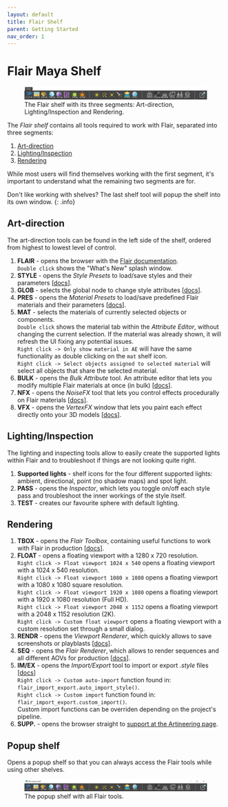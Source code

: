 ```yaml
---
layout: default
title: Flair Shelf
parent: Getting Started
nav_order: 1
---
```


# Flair Maya Shelf

<figure class="">
	<img src="/media/ui/flair-shelf.png" alt="Flair shelf">
	<figcaption>The Flair shelf with its three segments: Art-direction, Lighting/Inspection and Rendering.</figcaption>
</figure>

The _Flair shelf_ contains all tools required to work with Flair, separated into three segments:
1. [Art-direction](#art-direction)
2. [Lighting/Inspection](#lightinginspection)
3. [Rendering](#rendering)

While most users will find themselves working with the first segment, it's important to understand what the remaining two segments are for. 

Don't like working with shelves? The last shelf tool will popup the shelf into its own window.
{: .info}
## Art-direction
The art-direction tools can be found in the left side of the shelf, ordered from highest to lowest level of control.
1. **FLAIR** - opens the browser with the [Flair documentation](/).  
`Double click` shows the "What's New" splash window.
1. **STYLE** - opens the _Style Presets_ to load/save styles and their parameters [[docs](/flair/styles/presets/)].
1. **GLOB** - selects the global node to change style attributes [[docs](/flair/getting-started/globals/)].
1. **PRES** - opens the _Material Presets_ to load/save predefined Flair materials and their parameters [[docs](/flair/materials/presets)].  
1. **MAT** - selects the materials of currently selected objects or components.  
`Double click` shows the material tab within the _Attribute Editor_,  without changing the current selection. If the material was already shown, it will refresh the UI fixing any potential issues.  
`Right click -> Only show material in AE` will have the same functionality as double clicking on the `mat` shelf icon.  
`Right click -> Select objects assigned to selected material` will select all objects that share the selected material.
1. **BULK** - opens the _Bulk Attribute_ tool. An attribute editor that lets you modify multiple Flair materials at once (in bulk) [[docs](/flair/art-direction/bulkattr)].
1. **NFX** - opens the _NoiseFX_ tool that lets you control effects procedurally on Flair materials [[docs](/flair/art-direction/noisefx)].
1. **VFX** - opens the _VertexFX_ window that lets you paint each effect directly onto your 3D models [[docs](/flair/art-direction/vertexfx)].


## Lighting/Inspection
The lighting and inspecting tools allow to easily create the supported lights within Flair and to troubleshoot if things are not looking quite right.
1. **Supported lights** - shelf icons for the four different supported lights: ambient, directional, point (no shadow maps) and spot light.
1. **PASS** - opens the _Inspector_, which lets you toggle on/off each style pass and troubleshoot the inner workings of the style itself.
1. **TEST** - creates our favourite sphere with default lighting.


## Rendering
1. **TBOX** - opens the _Flair Toolbox_, containing useful functions to work with Flair in production [[docs](/flair/toolbox/)].
1. **FLOAT** - opens a floating viewport with a 1280 x 720 resolution.  
`Right click -> Float viewport 1024 x 540` opens a floating viewport with a 1024 x 540 resolution.  
`Right click -> Float viewport 1080 x 1080` opens a floating viewport with a 1080 x 1080 square resolution.  
`Right click -> Float viewport 1920 x 1080` opens a floating viewport with a 1920 x 1080 resolution (Full HD).  
`Right click -> Float viewport 2048 x 1152` opens a floating viewport with a 2048 x 1152 resolution (2K).  
`Right click -> Custom float viewport` opens a floating viewport with a custom resolution set through a small dialog.
1. **RENDR** - opens the _Viewport Renderer_, which quickly allows to save screenshots or playblasts [[docs](/flair/rendering/viewport/)].
1. **SEQ** - opens the _Flair Renderer_, which allows to render sequences and all different AOVs for production [[docs](/flair/rendering/sequence/)].
1. **IM/EX** - opens the _Import/Export_ tool to import or export _.style_ files [[docs](/flair/styles/import-export)]  
`Right click -> Custom auto-import` function found in: `flair_import_export.auto_import_style()`.  
`Right click -> Custom import` function found in: `flair_import_export.custom_import()`.  
Custom import functions can be overriden depending on the project's pipeline.
1. **SUPP.** - opens the browser straight to [support at the Artineering page](https://artineering.io/support).

## Popup shelf
Opens a popup shelf so that you can always access the Flair tools while using other shelves.
<figure class="aio-ui aio-window">
	<img src="/media/ui/flair-popup-shelf.png" alt="Flair popup shelf">
	<figcaption>The popup shelf with all Flair tools.</figcaption>
</figure>
